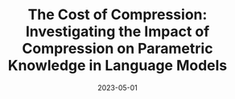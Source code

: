 ---
title: "The Cost of Compression: Investigating the Impact of Compression on Parametric Knowledge in Language Models"
authors: "Srinath Namburi, Makesh Narsimhan Sreedhar, Srinath Srinivasan, Frederic Sala"
collection: publications
permalink: /publication/2023-05-01-the-cost-of-compression-investigating-the-impact-of-compression-on-parametric-knowledge-in-language-models
excerpt: ''
date: 2023-05-01
venue: "EMNLP Findings 2023"
paperurl: 'https://arxiv.org/abs/2312.00960'
citation: ''
categories: [llm, model compression]
---